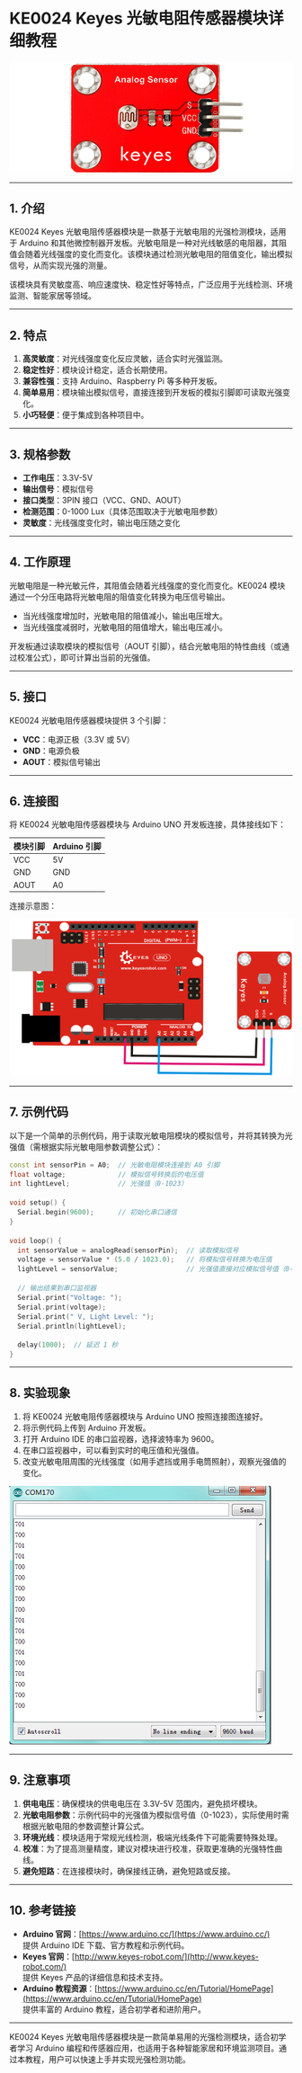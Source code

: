 # KE0024 Keyes 光敏电阻传感器模块详细教程

![image-20250312153849158](media/image-20250312153849158.png)

---

## **1. 介绍**

KE0024 Keyes 光敏电阻传感器模块是一款基于光敏电阻的光强检测模块，适用于 Arduino 和其他微控制器开发板。光敏电阻是一种对光线敏感的电阻器，其阻值会随着光线强度的变化而变化。该模块通过检测光敏电阻的阻值变化，输出模拟信号，从而实现光强的测量。

该模块具有灵敏度高、响应速度快、稳定性好等特点，广泛应用于光线检测、环境监测、智能家居等领域。

---

## **2. 特点**

1. **高灵敏度**：对光线强度变化反应灵敏，适合实时光强监测。  
2. **稳定性好**：模块设计稳定，适合长期使用。  
3. **兼容性强**：支持 Arduino、Raspberry Pi 等多种开发板。  
4. **简单易用**：模块输出模拟信号，直接连接到开发板的模拟引脚即可读取光强变化。  
5. **小巧轻便**：便于集成到各种项目中。

---

## **3. 规格参数**

- **工作电压**：3.3V-5V  
- **输出信号**：模拟信号  
- **接口类型**：3PIN 接口（VCC、GND、AOUT）  
- **检测范围**：0-1000 Lux（具体范围取决于光敏电阻参数）  
- **灵敏度**：光线强度变化时，输出电压随之变化  

---

## **4. 工作原理**

光敏电阻是一种光敏元件，其阻值会随着光线强度的变化而变化。KE0024 模块通过一个分压电路将光敏电阻的阻值变化转换为电压信号输出。  
- 当光线强度增加时，光敏电阻的阻值减小，输出电压增大。  
- 当光线强度减弱时，光敏电阻的阻值增大，输出电压减小。  

开发板通过读取模块的模拟信号（AOUT 引脚），结合光敏电阻的特性曲线（或通过校准公式），即可计算出当前的光强值。

---

## **5. 接口**

KE0024 光敏电阻传感器模块提供 3 个引脚：  
- **VCC**：电源正极（3.3V 或 5V）  
- **GND**：电源负极  
- **AOUT**：模拟信号输出  

---

## **6. 连接图**

将 KE0024 光敏电阻传感器模块与 Arduino UNO 开发板连接，具体接线如下：  

| 模块引脚 | Arduino 引脚 |
|----------|--------------|
| VCC      | 5V           |
| GND      | GND          |
| AOUT     | A0           |

连接示意图：  

![image-20250312153901990](media/image-20250312153901990.png)

---

## **7. 示例代码**

以下是一个简单的示例代码，用于读取光敏电阻模块的模拟信号，并将其转换为光强值（需根据实际光敏电阻参数调整公式）：

```cpp
const int sensorPin = A0;  // 光敏电阻模块连接到 A0 引脚
float voltage;             // 模拟信号转换后的电压值
int lightLevel;            // 光强值（0-1023）

void setup() {
  Serial.begin(9600);      // 初始化串口通信
}

void loop() {
  int sensorValue = analogRead(sensorPin);  // 读取模拟信号
  voltage = sensorValue * (5.0 / 1023.0);   // 将模拟信号转换为电压值
  lightLevel = sensorValue;                 // 光强值直接对应模拟信号值（0-1023）

  // 输出结果到串口监视器
  Serial.print("Voltage: ");
  Serial.print(voltage);
  Serial.print(" V, Light Level: ");
  Serial.println(lightLevel);

  delay(1000);  // 延迟 1 秒
}
```

---

## **8. 实验现象**

1. 将 KE0024 光敏电阻传感器模块与 Arduino UNO 按照连接图连接好。  
2. 将示例代码上传到 Arduino 开发板。  
3. 打开 Arduino IDE 的串口监视器，选择波特率为 9600。  
4. 在串口监视器中，可以看到实时的电压值和光强值。  
5. 改变光敏电阻周围的光线强度（如用手遮挡或用手电筒照射），观察光强值的变化。

![image-20250312153925861](media/image-20250312153925861.png)

---

## **9. 注意事项**

1. **供电电压**：确保模块的供电电压在 3.3V-5V 范围内，避免损坏模块。  
2. **光敏电阻参数**：示例代码中的光强值为模拟信号值（0-1023），实际使用时需根据光敏电阻的参数调整计算公式。  
3. **环境光线**：模块适用于常规光线检测，极端光线条件下可能需要特殊处理。  
4. **校准**：为了提高测量精度，建议对模块进行校准，获取更准确的光强特性曲线。  
5. **避免短路**：在连接模块时，确保接线正确，避免短路或反接。  

---

## **10. 参考链接**

- **Arduino 官网**：[https://www.arduino.cc/](https://www.arduino.cc/)  
  提供 Arduino IDE 下载、官方教程和示例代码。  
- **Keyes 官网**：[http://www.keyes-robot.com/](http://www.keyes-robot.com/)  
  提供 Keyes 产品的详细信息和技术支持。  
- **Arduino 教程资源**：[https://www.arduino.cc/en/Tutorial/HomePage](https://www.arduino.cc/en/Tutorial/HomePage)  
  提供丰富的 Arduino 教程，适合初学者和进阶用户。  

---

KE0024 Keyes 光敏电阻传感器模块是一款简单易用的光强检测模块，适合初学者学习 Arduino 编程和传感器应用，也适用于各种智能家居和环境监测项目。通过本教程，用户可以快速上手并实现光强检测功能。

